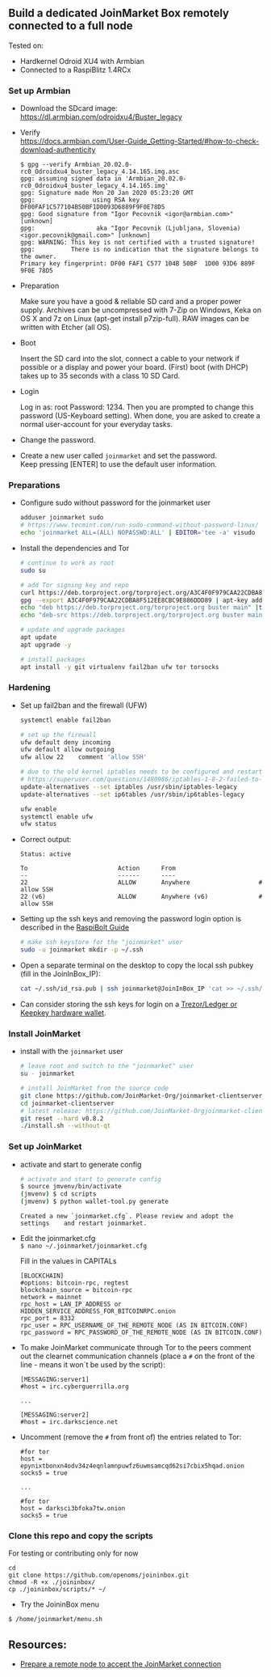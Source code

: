 ## Build a dedicated JoinMarket Box remotely connected to a full node

Tested on:
* Hardkernel Odroid XU4 with Armbian
* Connected to a RaspiBlitz 1.4RCx

### Set up Armbian
* Download the SDcard image:  
https://dl.armbian.com/odroidxu4/Buster_legacy  
* Verify  
https://docs.armbian.com/User-Guide_Getting-Started/#how-to-check-download-authenticity

    ```
    $ gpg --verify Armbian_20.02.0-rc0_Odroidxu4_buster_legacy_4.14.165.img.asc
    gpg: assuming signed data in 'Armbian_20.02.0-rc0_Odroidxu4_buster_legacy_4.14.165.img'
    gpg: Signature made Mon 20 Jan 2020 05:23:20 GMT
    gpg:                using RSA key DF00FAF1C577104B50BF1D0093D6889F9F0E78D5
    gpg: Good signature from "Igor Pecovnik <igor@armbian.com>" [unknown]
    gpg:                 aka "Igor Pecovnik (Ljubljana, Slovenia) <igor.pecovnik@gmail.com>" [unknown]
    gpg: WARNING: This key is not certified with a trusted signature!
    gpg:          There is no indication that the signature belongs to the owner.
    Primary key fingerprint: DF00 FAF1 C577 104B 50BF  1D00 93D6 889F 9F0E 78D5
    ```

* Preparation  

    Make sure you have a good & reliable SD card and a proper power supply. Archives can be uncompressed with 7-Zip on Windows, Keka on OS X and 7z on Linux (apt-get install p7zip-full). RAW images can be written with Etcher (all OS).

* Boot

    Insert the SD card into the slot, connect a cable to your network if possible or a display and power your board. (First) boot (with DHCP) takes up to 35 seconds with a class 10 SD Card.

* Login

    Log in as: root  Password: 1234. Then you are prompted to change this password (US-Keyboard setting). When done, you are asked to create a normal user-account for your everyday tasks.

* Change the password.
* Create a new user called `joinmarket` and set the password.  
 Keep pressing [ENTER] to use the default user information.
 
### Preparations
* Configure sudo without password for the joinmarket user
    ```bash
    adduser joinmarket sudo
    # https://www.tecmint.com/run-sudo-command-without-password-linux/
    echo 'joinmarket ALL=(ALL) NOPASSWD:ALL' | EDITOR='tee -a' visudo
    ```
* Install the dependencies and Tor
    ```bash
    # continue to work as root
    sudo su

    # add Tor signing key and repo
    curl https://deb.torproject.org/torproject.org/A3C4F0F979CAA22CDBA8F512EE8CBC9E886DDD89.asc | gpg --import
    gpg --export A3C4F0F979CAA22CDBA8F512EE8CBC9E886DDD89 | apt-key add -
    echo "deb https://deb.torproject.org/torproject.org buster main" |tee -a /etc/apt/sources.list
    echo "deb-src https://deb.torproject.org/torproject.org buster main" | tee -a /etc/apt/sources.list

    # update and upgrade packages
    apt update
    apt upgrade -y

    # install packages
    apt install -y git virtualenv fail2ban ufw tor torsocks

    ```

### Hardening
* Set up fail2ban and the firewall (UFW)
    ```bash
    systemctl enable fail2ban

    # set up the firewall
    ufw default deny incoming
    ufw default allow outgoing
    ufw allow 22    comment 'allow SSH'

    # due to the old kernel iptables needs to be configured and restart to set up
    # https://superuser.com/questions/1480986/iptables-1-8-2-failed-to-initialize-nft-protocol-not-supported
    update-alternatives --set iptables /usr/sbin/iptables-legacy
    update-alternatives --set ip6tables /usr/sbin/ip6tables-legacy

    ufw enable
    systemctl enable ufw
    ufw status
    ```

* Correct output:
    ```
    Status: active

    To                         Action      From
    --                         ------      ----
    22                         ALLOW       Anywhere                   # allow SSH
    22 (v6)                    ALLOW       Anywhere (v6)              # allow SSH
    ```


* Setting up the ssh keys and removing the password login option is described in the [RaspiBolt Guide](https://raspibolt.org/security.html#login-with-ssh-keys)
    ```bash
    # make ssh keystore for the "joinmarket" user
    sudo -u joinmarket mkdir -p ~/.ssh
    ```
* Open a separate terminal on the desktop to copy the local ssh pubkey (fill in the JoinInBox_IP):
    ```bash
    cat ~/.ssh/id_rsa.pub | ssh joinmarket@JoinInBox_IP 'cat >> ~/.ssh/authorized_keys && chmod -R 700 ~/.ssh/'
    ```

* Can consider storing the ssh keys for login on a [Trezor/Ledger or Keepkey hardware wallet](FAQ.md#log-in-through-ssh-using-a-hardware-wallet).

### Install JoinMarket
* install with the `joinmarket` user
    ```bash
    # leave root and switch to the "joinmarket" user
    su - joinmarket

    # install JoinMarket from the source code
    git clone https://github.com/JoinMarket-Org/joinmarket-clientserver.git
    cd joinmarket-clientserver
    # latest release: https://github.com/JoinMarket-Orgjoinmarket-clientserver/releases
    git reset --hard v0.8.2
    ./install.sh --without-qt
    ```
### Set up JoinMarket
* activate and start to generate config
    ```bash
    # activate and start to generate config
    $ source jmvenv/bin/activate
    (jmvenv) $ cd scripts
    (jmvenv) $ python wallet-tool.py generate
    ```
    ```
    Created a new `joinmarket.cfg`. Please review and adopt the settings    and restart joinmarket.
    ```

* Edit the joinmarket.cfg  
    `$ nano ~/.joinmarket/joinmarket.cfg` 

    Fill in the values in CAPITALs

    ```
    [BLOCKCHAIN]
    #options: bitcoin-rpc, regtest
    blockchain_source = bitcoin-rpc
    network = mainnet
    rpc_host = LAN_IP_ADDRESS or HIDDEN_SERVICE_ADDRESS_FOR_BITCOINRPC.onion
    rpc_port = 8332
    rpc_user = RPC_USERNAME_OF_THE_REMOTE_NODE (AS IN BITCOIN.CONF)
    rpc_password = RPC_PASSWORD_OF_THE_REMOTE_NODE (AS IN BITCOIN.CONF)
    ```
* To make JoinMarket communicate through Tor to the peers comment out the clearnet communication channels (place a `#` on the front of the line - means it won`t be used by the script):

    ```
    [MESSAGING:server1]
    #host = irc.cyberguerrilla.org

    ...

    [MESSAGING:server2]
    #host = irc.darkscience.net
    ```
* Uncomment (remove the `#` from front of) the entries related to Tor:
    ```
    #for tor
    host = epynixtbonxn4odv34z4eqnlamnpuwfz6uwmsamcqd62si7cbix5hqad.onion
    socks5 = true
    
    ...

    #for tor
    host = darksci3bfoka7tw.onion
    socks5 = true
    ```

### Clone this repo and copy the scripts
 For testing or contributing only for now
```
cd
git clone https://github.com/openoms/joininbox.git
chmod -R +x ./joininbox/
cp ./joininbox/scripts/* ~/
```

* Try the JoininBox menu 
```bash
$ /home/joinmarket/menu.sh
```

## Resources:

* [Prepare a remote node to accept the JoinMarket connection](prepare_remote_node.md)